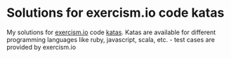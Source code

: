 # Solutions for exercism.io code katas
My solutions for [exercism.io](http://exercism.io) code [katas](http://en.wikipedia.org/wiki/Kata_%28programming%29). Katas are available for different programming languages like ruby, javascript, scala, etc. - test cases are provided by exercism.io 
